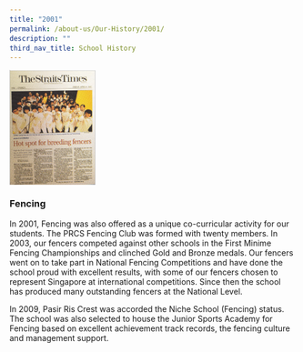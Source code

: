 ```yaml
---
title: "2001"
permalink: /about-us/Our-History/2001/
description: ""
third_nav_title: School History
---
```

<img src="/images/2001.jpg" style="width:30%" align="left">

<br clear="left">

### Fencing
In 2001, Fencing was also offered as a unique co-curricular activity for our students. The PRCS Fencing Club was formed with twenty members. In 2003, our fencers competed against other schools in the First Minime Fencing Championships and clinched Gold and Bronze medals. Our fencers went on to take part in National Fencing Competitions and have done the school proud with excellent results, with some of our fencers chosen to represent Singapore at international competitions. Since then the school has produced many outstanding fencers at the National Level.
    
In 2009, Pasir Ris Crest was accorded the Niche School (Fencing) status. The school was also selected to house the Junior Sports Academy for Fencing based on excellent achievement track records, the fencing culture and management support.